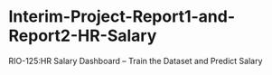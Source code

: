 # Interim-Project-Report1-and-Report2-HR-Salary
RIO-125:HR Salary Dashboard – Train the Dataset and Predict Salary
